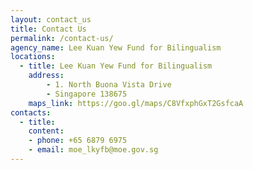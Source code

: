 ```yaml
---
layout: contact_us
title: Contact Us
permalink: /contact-us/
agency_name: Lee Kuan Yew Fund for Bilingualism
locations:
  - title: Lee Kuan Yew Fund for Bilingualism
    address:
        - 1. North Buona Vista Drive
        - Singapore 138675
    maps_link: https://goo.gl/maps/C8VfxphGxT2GsfcaA
contacts:
  - title:
    content:
    - phone: +65 6879 6975
    - email: moe_lkyfb@moe.gov.sg
---
```

